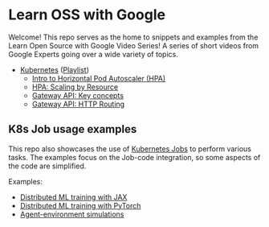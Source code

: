 # Learn OSS with Google

Welcome! This repo serves as the home to snippets and examples from the
Learn Open Source with Google Video Series! A series of short videos from
Google Experts going over a wide variety of topics.

- [Kubernetes](./kubernetes) ([Playlist][lkwg])
  - [Intro to Horizontal Pod Autoscaler (HPA)](./kubernetes/hpa-introduction)
  - [HPA: Scaling by Resource](./kubernetes/hpa-scaling-by-resource)
  - [Gateway API: Key concepts](./kubernetes/gateway-concepts/)
  - [Gateway API: HTTP Routing](./kubernetes/http-routing/)

[lkwg]: https://youtube.com/playlist?list=PLxNYxgaZ8Rscf-XJ5VfXgbDAk1vL4xaMl

## K8s Job usage examples

This repo also showcases the use of
[Kubernetes Jobs](https://kubernetes.io/docs/concepts/workloads/controllers/job/)
to perform various tasks. The examples focus on the Job-code integration, so
some aspects of the code are simplified.

Examples:
- [Distributed ML training with JAX](./kubernetes/job-examples/ml_training_jax/)
- [Distributed ML training with PyTorch](./kubernetes/job-examples/ml_training_pytorch/)
- [Agent-environment simulations](./kubernetes/job-examples/catch_game/)
